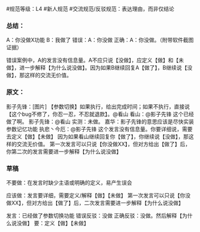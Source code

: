 #规范等级：L4 
#新人规范
#交流规范/反驳规范：表达理由，而非仅结论
### 总结：
A：你没做X功能
B：我做了
错误：A：你没做
正确：A：你没做。（附带软件截图证据）

错误案例中，A的发言没有信息量。A不应只说【没做】，应定义【做】和【未做】，进一步解释【为什么说没做】。因为如果B继续回复A【做了】，B继续说【没做】，那这样的交流无价值。

### 原文：
影子先锋：[图片] 【参数切换】如果执行，给出完成时间；如果不执行，直接说【这个bug不修了，你忍一忍，不忍就退款】。@看山
看山：@影子先锋 这个已经做了啊。
影子先锋：@看山 实测：未做。
嘉华：影子先锋的意思应该是尽快实装 参数记忆功能
执悲丶今厄：@影子先锋 这个发言没有信息量。你要详细说，需要去定义【做】【未做】
因为如果看山继续回复你【做了】，你继续说【没做】，那这样的交流无价值。
第一次发言可以只说【你没做XX】，但对方给出【做了】后，你第二次的发言需要进一步解释【为什么说没做】

### 草稿
不要做：在发言时缺少主语或明确的定义，易产生误会

应该做：发言要详细，需要定义/解释【做】【未做】
第一次发言可以只说【你没做XX】，但对方给出【做了】后，二次发言需要进一步解释【为什么说没做】

发言：已经做了参数切换功能
错误反驳：没做
正确反驳：没做。然后解释【为什么说没做】
要：定义【做】【未做】